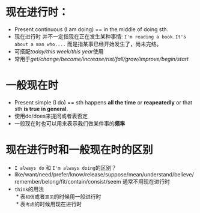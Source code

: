 # 现在进行时：  
* Present continuous (I am doing)  == in the middle of doing sth.
* 现在进行时 并不一定指现在正在发生某种事情: `I'm reading a book.It's about a man who....` 而是指某事已经开始发生了，尚未完结。
* 可搭配*today/this week/this year*使用
* 常用于*get/change/become/increase/rist/fall/grow/improve/begin/start*

# 一般现在时
* Present simple (I do) == sth happens **all the time** or **reapeatedly** or that sth **is true in general**.
* 使用do/does来提问或者表否定
* 一般现在时也可以用来表示我们做某件事的**频率**


# 现在进行时和一般现在时的区别
* `I always do` 和 `I'm always doing`的区别？
* like/want/need/prefer/know/release/suppose/mean/understand/believe/remember/belong/fit/contain/consist/seem 通常不用现在进行时
* `think`的用法  
  * 表`相信`或者`意见`的时候用一般进行时  
  * 表`考虑`的时候用现在进行时  
